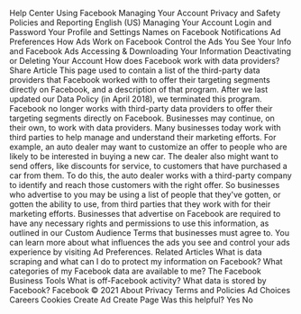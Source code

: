 Help Center
Using Facebook
Managing Your Account
Privacy and Safety
Policies and Reporting
English (US)
Managing Your Account
Login and Password
Your Profile and Settings
Names on Facebook
Notifications
Ad Preferences
How Ads Work on Facebook
Control the Ads You See
Your Info and Facebook Ads
Accessing & Downloading Your Information
Deactivating or Deleting Your Account
How does Facebook work with data providers?
Share Article
This page used to contain a list of the third-party data providers that Facebook worked with to offer their targeting segments directly on Facebook, and a description of that program. After we last updated our Data Policy (in April 2018), we terminated this program. Facebook no longer works with third-party data providers to offer their targeting segments directly on Facebook.
Businesses may continue, on their own, to work with data providers. Many businesses today work with third parties to help manage and understand their marketing efforts. For example, an auto dealer may want to customize an offer to people who are likely to be interested in buying a new car. The dealer also might want to send offers, like discounts for service, to customers that have purchased a car from them. To do this, the auto dealer works with a third-party company to identify and reach those customers with the right offer.
So businesses who advertise to you may be using a list of people that they've gotten, or gotten the ability to use, from third parties that they work with for their marketing efforts. Businesses that advertise on Facebook are required to have any necessary rights and permissions to use this information, as outlined in our Custom Audience Terms that businesses must agree to.
You can learn more about what influences the ads you see and control your ads experience by visiting Ad Preferences.
Related Articles
What is data scraping and what can I do to protect my information on Facebook?
What categories of my Facebook data are available to me?
The Facebook Business Tools
What is off-Facebook activity?
What data is stored by Facebook?
Facebook © 2021
About
Privacy
Terms and Policies
Ad Choices
Careers
Cookies
Create Ad
Create Page
Was this helpful?
Yes
No